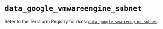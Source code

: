 # `data_google_vmwareengine_subnet`

Refer to the Terraform Registry for docs: [`data_google_vmwareengine_subnet`](https://registry.terraform.io/providers/hashicorp/google/6.19.0/docs/data-sources/vmwareengine_subnet).
